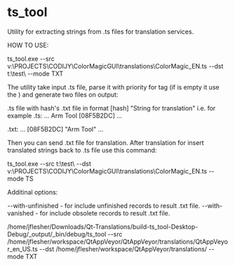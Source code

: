 # ts_tool
Utility for extracting strings from .ts files for translation services.

HOW TO USE:

ts_tool.exe --src v:\PROJECTS\CODIJY\ColorMagicGUI\translations\ColorMagic_EN.ts --dst t:\test\ --mode TXT

The utility take input .ts file, parse it with priority for <translation> tag (if <translation> is empty it use the <source>) and generate two files on output:

.ts file with hash's
.txt file in format [hash] "String for translation"
i.e. for example .ts:
...
<message>
<location filename="../shortcuts/shortcut_manager.cpp" line="30"></location>
<source>Arm Tool</source>
<translation>[08F5B2DC]</translation>
</message>
...

.txt:
...
[08F5B2DC] "Arm Tool"
...

Then you can send .txt file for translation.
After translation for insert translated strings back to .ts file use this command:

ts_tool.exe --src t:\test\ --dst v:\PROJECTS\CODIJY\ColorMagicGUI\translations\ColorMagic_EN.ts --mode TS

Additinal options:

--with-unfinished - for include unfinished records to result .txt file.
--with-vanished   - for include obsolete records to result .txt file. 


/home/jflesher/Downloads/Qt-Translations/build-ts_tool-Desktop-Debug/_output/_bin/debug/ts_tool  --src /home/jflesher/workspace/QtAppVeyor/QtAppVeyor/translations/QtAppVeyor_en_US.ts  --dst /home/jflesher/workspace/QtAppVeyor/translations/ --mode TXT
